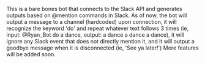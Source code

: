 This is a bare bones bot that connects to the Slack API and generates outputs based on @mention commands in Slack. As of now, the bot will output a message to a channel (hardcoded) upon connection, it will recognize the keyword 'do' and repeat whatever text follows 3 times (ie, input: @Ryan_Bot do a dance, output: a dance a dance a dance), it will ignore any Slack event that does not directly mention it, and it will output a goodbye message when it is disconnected (ie, 'See ya later!')  More features will be added soon.